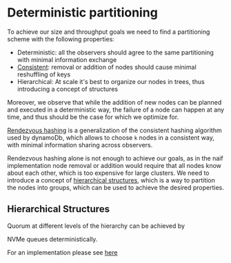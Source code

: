 # Deterministic partitioning

To achieve our size and throughput goals we need to 
find a partitioning scheme with the following properties:

- Deterministic: all the observers should agree to the same
partitioning with minimal information exchange
- [Consistent](https://en.wikipedia.org/wiki/Consistent_hashing): 
removal or addition of nodes should cause minimal reshuffling
of keys
- Hierarchical: At scale it's best to organize our 
nodes in trees, thus introducing a concept of structures 

Moreover, we observe that while the addition of new nodes can
be planned and executed in a deterministic way, the failure of
a node can happen at any time, and thus should be the case for
which we optimize for.

[Rendezvous hashing](https://en.wikipedia.org/wiki/Rendezvous_hashing)
is a generalization of the consistent hashing algorithm used 
by dynamoDb, which allows to choose `k` nodes in a consistent
way, with minimal information sharing across observers. 

Rendezvous hashing alone is not enough to achieve our goals, as in 
the naif implementation node removal or addition would require 
that all nodes know about each other, which is too expensive
for large clusters. We need to introduce a concept of 
[hierarchical structures](https://en.wikipedia.org/wiki/Rendezvous_hashing#Skeleton-based_variant),
which is a way to partition the nodes into groups, which can be
used to achieve the desired properties.

## Hierarchical Structures

Quorum at different levels of the hierarchy can be achieved by 

NVMe queues deterministically.

For an implementation please see [here]()
